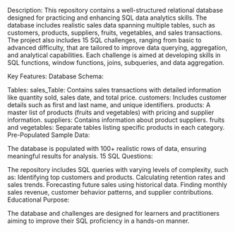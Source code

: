 Description:
This repository contains a well-structured relational database designed for practicing and enhancing SQL data analytics skills. The database includes realistic sales data spanning multiple tables, such as customers, products, suppliers, fruits, vegetables, and sales transactions.
The project also includes 15 SQL challenges, ranging from basic to advanced difficulty, that are tailored to improve data querying, aggregation, and analytical capabilities. Each challenge is aimed at developing skills in SQL functions, window functions, joins, subqueries, and data aggregation.

Key Features:
Database Schema:

Tables:
sales_Table: Contains sales transactions with detailed information like quantity sold, sales date, and total price.
customers: Includes customer details such as first and last name, and unique identifiers.
products: A master list of products (fruits and vegetables) with pricing and supplier information.
suppliers: Contains information about product suppliers.
fruits and vegetables: Separate tables listing specific products in each category.
Pre-Populated Sample Data:

The database is populated with 100+ realistic rows of data, ensuring meaningful results for analysis.
15 SQL Questions:

The repository includes SQL queries with varying levels of complexity, such as:
Identifying top customers and products.
Calculating retention rates and sales trends.
Forecasting future sales using historical data.
Finding monthly sales revenue, customer behavior patterns, and supplier contributions.
Educational Purpose:

The database and challenges are designed for learners and practitioners aiming to improve their SQL proficiency in a hands-on manner.
